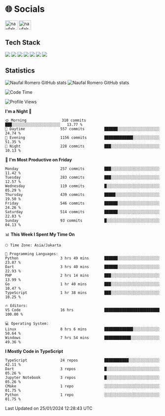 <h1 align="">🌐 Socials</h1>
<p align="left">
<a href="https://linkedin.com/in/naufal-romero-putra-pratama-9ab816177/" target="blank"><img align="center" src="https://raw.githubusercontent.com/rahuldkjain/github-profile-readme-generator/master/src/images/icons/Social/linked-in-alt.svg" alt="naufalromero" height="30" width="40" /></a>
<a href="https://instagram.com/naufalromero" target="blank"><img align="center" src="https://raw.githubusercontent.com/rahuldkjain/github-profile-readme-generator/master/src/images/icons/Social/instagram.svg" alt="naufalromero" height="30" width="40" /></a>
</p>


<h2 align="">Tech Stack</h2>
<div align="">
  <img src="https://img.shields.io/badge/next.js-000000?style=for-the-badge&logo=nextdotjs&logoColor=white"/>
 <img src="https://img.shields.io/badge/typescript-%23007ACC.svg?style=for-the-badge&logo=typescript&logoColor=white"/>
 <img src="https://img.shields.io/badge/react-%2320232a.svg?style=for-the-badge&logo=react&logoColor=%2361DAFB"/>
 <img src="https://img.shields.io/badge/tailwindcss-%2338B2AC.svg?style=for-the-badge&logo=tailwind-css&logoColor=white"/>
 <img src="https://img.shields.io/badge/Prisma-3982CE?style=for-the-badge&logo=Prisma&logoColor=white"/>
 <img src="https://img.shields.io/badge/javascript-%23323330.svg?style=for-the-badge&logo=javascript&logoColor=%23F7DF1E"/>
 <img src="https://img.shields.io/badge/java-%23ED8B00.svg?style=for-the-badge&logo=openjdk&logoColor=white"/>
</div>


<h2 align="">Statistics</h2>
<div align="">
<img src="https://github-readme-stats-xi-nine-74.vercel.app/api?username=romves&show_icons=true&theme=tokyonight&include_all_commits=true&count_private=true" alt="Naufal Romero GitHub stats"/>
<img src="https://github-readme-stats-xi-nine-74.vercel.app/api/top-langs/?username=romves&theme=tokyonight&hide_border=false&include_all_commits=true&count_private=true&layout=compact" alt="Naufal Romero GitHub stats"/>
</div>

<!--START_SECTION:waka-->
![Code Time](http://img.shields.io/badge/Code%20Time-707%20hrs%2040%20mins-blue)

![Profile Views](http://img.shields.io/badge/Profile%20Views-17-blue)

**I'm a Night 🦉** 

```text
🌞 Morning                310 commits         ███░░░░░░░░░░░░░░░░░░░░░░   13.77 % 
🌆 Daytime                557 commits         ██████░░░░░░░░░░░░░░░░░░░   24.74 % 
🌃 Evening                1156 commits        █████████████░░░░░░░░░░░░   51.35 % 
🌙 Night                  228 commits         ███░░░░░░░░░░░░░░░░░░░░░░   10.13 % 
```
📅 **I'm Most Productive on Friday** 

```text
Monday                   257 commits         ███░░░░░░░░░░░░░░░░░░░░░░   11.42 % 
Tuesday                  283 commits         ███░░░░░░░░░░░░░░░░░░░░░░   12.57 % 
Wednesday                119 commits         █░░░░░░░░░░░░░░░░░░░░░░░░   05.29 % 
Thursday                 439 commits         █████░░░░░░░░░░░░░░░░░░░░   19.50 % 
Friday                   546 commits         ██████░░░░░░░░░░░░░░░░░░░   24.26 % 
Saturday                 514 commits         ██████░░░░░░░░░░░░░░░░░░░   22.83 % 
Sunday                   93 commits          █░░░░░░░░░░░░░░░░░░░░░░░░   04.13 % 
```


📊 **This Week I Spent My Time On** 

```text
🕑︎ Time Zone: Asia/Jakarta

💬 Programming Languages: 
Python                   3 hrs 49 mins       ██████░░░░░░░░░░░░░░░░░░░   23.87 % 
Dart                     3 hrs 40 mins       ██████░░░░░░░░░░░░░░░░░░░   22.93 % 
PHP                      2 hrs 14 mins       ███░░░░░░░░░░░░░░░░░░░░░░   13.99 % 
Go                       1 hr 40 mins        ███░░░░░░░░░░░░░░░░░░░░░░   10.47 % 
TypeScript               1 hr 38 mins        ███░░░░░░░░░░░░░░░░░░░░░░   10.25 % 

🔥 Editors: 
VS Code                  16 hrs              █████████████████████████   100.00 % 

💻 Operating System: 
Linux                    8 hrs 6 mins        █████████████░░░░░░░░░░░░   50.64 % 
Windows                  7 hrs 54 mins       ████████████░░░░░░░░░░░░░   49.36 % 
```

**I Mostly Code in TypeScript** 

```text
TypeScript               24 repos            ███████████░░░░░░░░░░░░░░   42.11 % 
Dart                     3 repos             █░░░░░░░░░░░░░░░░░░░░░░░░   05.26 % 
Jupyter Notebook         3 repos             █░░░░░░░░░░░░░░░░░░░░░░░░   05.26 % 
CMake                    1 repo              ░░░░░░░░░░░░░░░░░░░░░░░░░   01.75 % 
Python                   1 repo              ░░░░░░░░░░░░░░░░░░░░░░░░░   01.75 % 
```




 Last Updated on 25/01/2024 12:28:43 UTC
<!--END_SECTION:waka-->
